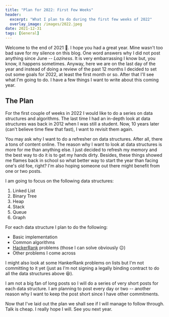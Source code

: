 ```yaml
---
title: "Plan for 2022: First Few Weeks"
header:
  excerpt: "What I plan to do during the first few weeks of 2022"
  overlay_image: /images/2022.jpeg
date: 2021-12-31
tags: [General]
---
```


Welcome to the end of 2021 :tada:. I hope you had a great year. Mine wasn't too bad save for my silence on this blog. One word answers why I did not post anything since June -- _Laziness_. It is very embarrassing I know but, you know, it happens sometimes. Anyway, here we are on the last day of the year and instead of doing a review of the past 12 months I decided to set out some goals for 2022, at least the first month or so. After that I'll see what I'm going to do. I have a few things I want to write about this coming year.

## The Plan

For the first couple of weeks in 2022 I would like to do a series on data structures and algorithms. The last time I had an in-depth look at data structures was back in 2012 when I was still a student. Now, 10 years later (can't believe time flew that fast), I want to revisit them again.

You may ask why I want to do a refresher on data structures. After all, there a tons of content online. The reason why I want to look at data structures is more for me than anything else. I just decided to refresh my memory and the best way to do it is to get my hands dirty. Besides, these things showed me flames back in school so what better way to start the year than facing one's old foe, right? I'm also hoping someone out there might benefit from one or two posts.

I am going to focus on the following data structures:

1.  Linked List
2.  Binary Tree
3.  Heap
4.  Stack
5.  Queue
6.  Graph

For each data structure I plan to do the following:

- Basic implementation
- Common algorithms
- [HackerRank](https://www.hackerrank.com/) problems (those I can solve obviously :wink:)
- Other problems I come across

I might also look at some HankerRank problems on lists but I'm not committing to it yet (just as I'm not signing a legally binding contract to do all the data structures above :laughing:).

I am not a big fan of long posts so I will do a series of very short posts for each data structure. I am planning to post every day or two -- another reason why I want to keep the post short since I have other commitments.

Now that I've laid out the plan we shall see if I will manage to follow through. Talk is cheap. I really hope I will. See you next year.
